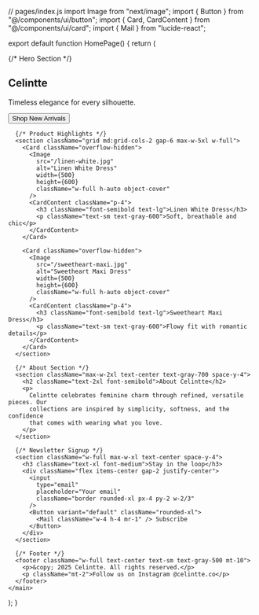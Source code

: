 // pages/index.js
import Image from "next/image";
import { Button } from "@/components/ui/button";
import { Card, CardContent } from "@/components/ui/card";
import { Mail } from "lucide-react";

export default function HomePage() {
  return (
    <main className="flex flex-col gap-10 items-center p-6 md:p-10">
      {/* Hero Section */}
      <section className="text-center space-y-4">
        <h1 className="text-4xl md:text-6xl font-bold tracking-tight">Celintte</h1>
        <p className="text-lg md:text-xl text-gray-600 max-w-xl mx-auto">
          Timeless elegance for every silhouette.
        </p>
        <Button className="text-base px-6 py-3 rounded-2xl text-white bg-black hover:bg-gray-800">
          Shop New Arrivals
        </Button>
      </section>

      {/* Product Highlights */}
      <section className="grid md:grid-cols-2 gap-6 max-w-5xl w-full">
        <Card className="overflow-hidden">
          <Image
            src="/linen-white.jpg"
            alt="Linen White Dress"
            width={500}
            height={600}
            className="w-full h-auto object-cover"
          />
          <CardContent className="p-4">
            <h3 className="font-semibold text-lg">Linen White Dress</h3>
            <p className="text-sm text-gray-600">Soft, breathable and chic</p>
          </CardContent>
        </Card>

        <Card className="overflow-hidden">
          <Image
            src="/sweetheart-maxi.jpg"
            alt="Sweetheart Maxi Dress"
            width={500}
            height={600}
            className="w-full h-auto object-cover"
          />
          <CardContent className="p-4">
            <h3 className="font-semibold text-lg">Sweetheart Maxi Dress</h3>
            <p className="text-sm text-gray-600">Flowy fit with romantic details</p>
          </CardContent>
        </Card>
      </section>

      {/* About Section */}
      <section className="max-w-2xl text-center text-gray-700 space-y-4">
        <h2 className="text-2xl font-semibold">About Celintte</h2>
        <p>
          Celintte celebrates feminine charm through refined, versatile pieces. Our
          collections are inspired by simplicity, softness, and the confidence
          that comes with wearing what you love.
        </p>
      </section>

      {/* Newsletter Signup */}
      <section className="w-full max-w-xl text-center space-y-4">
        <h3 className="text-xl font-medium">Stay in the loop</h3>
        <div className="flex items-center gap-2 justify-center">
          <input
            type="email"
            placeholder="Your email"
            className="border rounded-xl px-4 py-2 w-2/3"
          />
          <Button variant="default" className="rounded-xl">
            <Mail className="w-4 h-4 mr-1" /> Subscribe
          </Button>
        </div>
      </section>

      {/* Footer */}
      <footer className="w-full text-center text-sm text-gray-500 mt-10">
        <p>&copy; 2025 Celintte. All rights reserved.</p>
        <p className="mt-2">Follow us on Instagram @celintte.co</p>
      </footer>
    </main>
  );
} 
